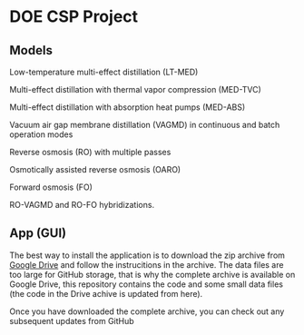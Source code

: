 # DOE CSP Project

## Models

Low-temperature multi-effect distillation (LT-MED)

Multi-effect distillation with thermal vapor compression (MED-TVC)

Multi-effect distillation with absorption heat pumps (MED-ABS)

Vacuum air gap membrane distillation (VAGMD) in continuous and batch operation modes

Reverse osmosis (RO) with multiple passes

Osmotically assisted reverse osmosis (OARO)

Forward osmosis (FO)

RO-VAGMD and RO-FO hybridizations. 


## App (GUI)

The best way to install the application is to download the zip archive from [Google Drive](https://drive.google.com/drive/folders/15cv_CJjvoZmL_OHOqiR90T-2qIDxXUmx?usp=sharing) and follow the instrucitions in the archive. The data files are too large for GitHub storage, that is why the complete archive is available on Google Drive, this repository contains the code and some small data files (the code in the Drive achive is updated from here). 

Once you have downloaded the complete archive, you can check out any subsequent updates from GitHub


